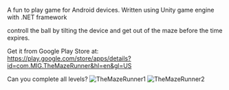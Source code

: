 A fun to play game for Android devices.
Written using Unity game engine with .NET  framework

controll the ball by tilting the device and get out of the maze before the time expires.

Get it from Google Play Store at: https://play.google.com/store/apps/details?id=com.MIG.TheMazeRunner&hl=en&gl=US

Can you complete all levels?
![TheMazeRunner1](https://github.com/mihaihov/TheMazeRunner/assets/102878955/f00105b9-1941-41c6-b11d-91076be1f800)
![TheMazeRunner2](https://github.com/mihaihov/TheMazeRunner/assets/102878955/856a14cf-596c-49be-8965-93c0a348b130)
